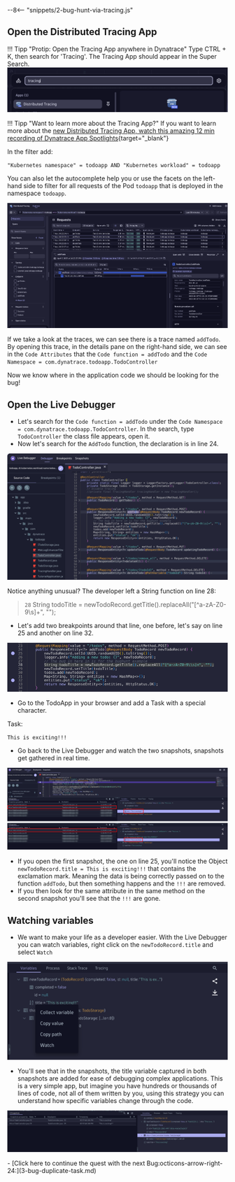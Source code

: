 --8<-- "snippets/2-bug-hunt-via-tracing.js"

## Open the Distributed Tracing App
!!! Tipp "Protip: Open the Tracing App anywhere in Dynatrace"
    Type CTRL + K, then search for 'Tracing'. The Tracing App should appear in the Super Search.
    ![TODO App](img/open_tracing_app.png)

!!! Tipp "Want to learn more about the Tracing App?"
    If you want to learn more about the [new Distributed Tracing App, watch this amazing 12 min recording of Dynatrace App Spotlights](https://www.youtube.com/watch?v=O4zWlwJ4hsA){target="_blank"}

In the filter add:

```text
"Kubernetes namespace" = todoapp AND "Kubernetes workload" = todoapp
```

You can also let the autocomplete help you or use the facets on the left-hand side to filter for all requests of the Pod `todoapp` that is deployed in the namespace `todoapp`.

![TODO App](img/tracing_app_filter.png)

If we take a look at the traces, we can see there is a trace named `addTodo`. By opening this trace, in the details pane on the right-hand side, we can see in the `Code Attributes` that the `Code function = addTodo` and the `Code Namespace = com.dynatrace.todoapp.TodoController`

Now we know where in the application code we should be looking for the bug!

## Open the Live Debugger

- Let's search for the `Code function = addTodo` under the `Code Namespace = com.dynatrace.todoapp.TodoController`. In the search,  type `TodoController` the class file appears, open it.
- Now let's search for the `AddTodo` function, the declaration is in line 24.

![AddToDo Method Source](img/todo_addtodo_method_source.png)

Notice anything unusual? The developer left a String function on line 28:

> `28` String todoTitle = newTodoRecord.getTitle().replaceAll("[^a-zA-Z0-9\\s]+", "");

- Let's add two breakpoints around that line, one before, let's say on line 25 and another on line 32.

![AddToDo New Active Breakpoints](img/todo_addtodo_new_active_breakpoints.png)

- Go to the TodoApp in your browser and add a Task with a special character.

Task:
```text
This is exciting!!!
```

- Go back to the Live Debugger and watch the two snapshots, snapshots get gathered in real time.

![AddToDo Snapshots](img/todo_addtodo_snapshots.png)

- If you open the first snapshot, the one on line 25, you'll notice the Object `newTodoRecord.title = This is exciting!!!` that contains the exclamation mark. Meaning the data is being correctly passed on to the function `addTodo`, but then something happens and the `!!!` are removed.
- If you then look for the same attribute in the same method on the second snapshot you'll see that the `!!!` are gone.

## Watching variables
- We want to make your life as a developer easier. With the Live Debugger you can watch variables, right click on the  `newTodoRecord.title` and select `Watch`

![watching variables](img/ld_watch.png)

- You'll see that in the snapshots, the title variable captured in both snapshots are added for ease of debugging complex applications. This is a very simple app, but imagine you have hundreds or thousands of lines of code, not all of them written by you, using this strategy you can understand how specific variables change through the code.

![watching variables](img/ld_watch2.png)

<div class="grid cards" markdown>
- [Click here to continue the quest with the next Bug:octicons-arrow-right-24:](3-bug-duplicate-task.md)
</div>
